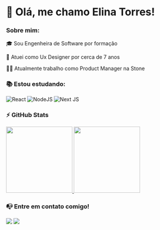 # 👋 Olá, me chamo Elina Torres! 

### Sobre mim:

🎓 Sou Engenheira de Software por formação

🔎 Atuei como Ux Designer por cerca de 7 anos

👩‍💻 Atualmente trabalho como Product Manager na Stone


### 📚 Estou estudando:

![React](https://img.shields.io/badge/react-%2320232a.svg?style=for-the-badge&logo=react&logoColor=%2361DAFB)
![NodeJS](https://img.shields.io/badge/node.js-6DA55F?style=for-the-badge&logo=node.js&logoColor=white)
![Next JS](https://img.shields.io/badge/Next-black?style=for-the-badge&logo=next.js&logoColor=white)



### ⚡ GitHub Stats 

<div>
  <a href="https://github.com/elinatorresn">
    <img height="180em" src="https://github-readme-stats.vercel.app/api/top-langs/?username=elinatorresn&layout=compact&langs_count=7&theme=dracula"/>
    <img height="180em" src="https://github-readme-stats.vercel.app/api?username=elinatorresn&show_icons=true&theme=dracula&include_all_commits=true&count_private=true"/>
  </a>
</div>



### 📭 Entre em contato comigo! 
<div>
  <a href="https://www.linkedin.com/in/elina-torres/" target="_blank"><img src="https://img.shields.io/badge/-LinkedIn-%230077B5?style=for-the-badge&logo=linkedin&logoColor=white" target="_blank"></a>
  <a href="https://instagram.com/elinatorresn" target="_blank"><img src="https://img.shields.io/badge/-Instagram-%23E4405F?style=for-the-badge&logo=instagram&logoColor=white" target="_blank"></a>
</div>
